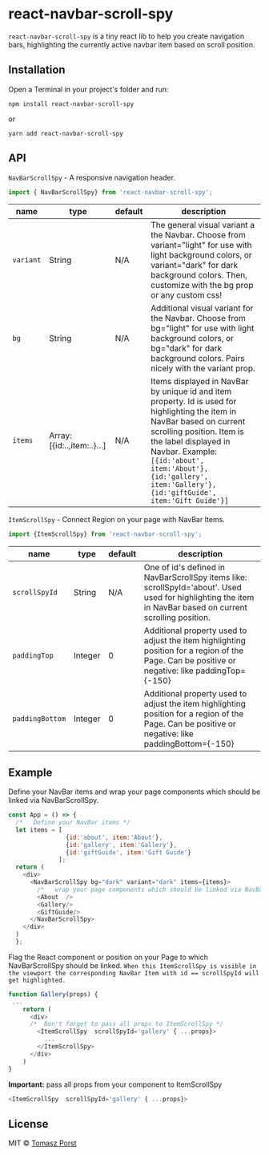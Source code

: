 # react-navbar-scroll-spy
`react-navbar-scroll-spy` is a tiny react lib to help you create navigation bars, highlighting the currently active navbar item based on scroll position.

## Installation

Open a Terminal in your project's folder and run:


```
npm install react-navbar-scroll-spy
```
or

```
yarn add react-navbar-scroll-spy
```

## API

`NavBarScrollSpy` - A responsive navigation header.
```javascript
import { NavBarScrollSpy} from 'react-navbar-scroll-spy';
```

| name | type | default | description |
| ---- | -------- | ------- | ----------- |
| `variant` | String | N/A | The general visual variant a the Navbar.  Choose from variant="light" for use with light background colors, or variant="dark" for dark background colors. Then, customize with the bg prop or any custom css!|
| `bg` | String | N/A |  Additional visual variant for the Navbar. Choose from bg="light" for use with light background colors, or bg="dark" for dark background colors. Pairs nicely with the variant prop. |
| `items` | Array: [{id:..,item:..}...] | N/A  | Items displayed in NavBar by unique id and item property. Id is used for highlighting the item in NavBar based on current scrolling position. Item is the label displayed in Navbar. Example: ` [{id:'about', item:'About'},{id:'gallery', item:'Gallery'},{id:'giftGuide', item:'Gift Guide'}]`|




`ItemScrollSpy` - Connect Region on your page with NavBar Items.
```javascript
import {ItemScrollSpy} from 'react-navbar-scroll-spy';
```

| name | type | default | description |
| ---- | -------- | ------- | ----------- |
| `scrollSpyId` | String | N/A | One of id's defined in NavBarScrollSpy items like: scrollSpyId='about'. Used used for highlighting the item in NavBar based on current scrolling position.|
| `paddingTop` | Integer | 0 |  Additional property used to adjust the item highlighting position for a region of the Page. Can be positive or negative: like paddingTop={-150} |
| `paddingBottom` | Integer | 0 | Additional property used to adjust the item highlighting position for a region of the Page. Can be positive or negative: like paddingBottom={-150}|



## Example


 Define your NavBar items and wrap your page components which should be linked via NavBarScrollSpy.

```javascript
const App = () => {
  /*   Define your NavBar items */
  let items = [
                {id:'about', item:'About'},
                {id:'gallery', item:'Gallery'},
                {id:'giftGuide', item:'Gift Guide'}
              ];
  return (
    <div>
      <NavBarScrollSpy bg="dark" variant="dark" items={items}>
        /*   wrap your page components which should be linked via NavBarScrollSpy */
        <About  />
        <Gallery/>
        <GiftGuide/>
      </NavBarScrollSpy>
    </div>
  )
  };
```

 Flag the React component or position on your Page to which NavBarScrollSpy should be linked.
 `When this ItemScrollSpy is visible in the viewport the corresponding NavBar Item with id == scrollSpyId will get highlighted.`

```javascript
function Gallery(props) {
 ...
    return (
      <div>
      /*  Don't forget to pass all props to ItemScrollSpy */
        <ItemScrollSpy  scrollSpyId='gallery' { ...props}>
          ...
        </ItemScrollSpy>
      </div>
    )
}
```

 **Important:**  pass all props from your component to ItemScrollSpy
 ```javascript
 <ItemScrollSpy  scrollSpyId='gallery' { ...props}>
```

## License

MIT © [Tomasz Porst](https://github.com/tporst)
